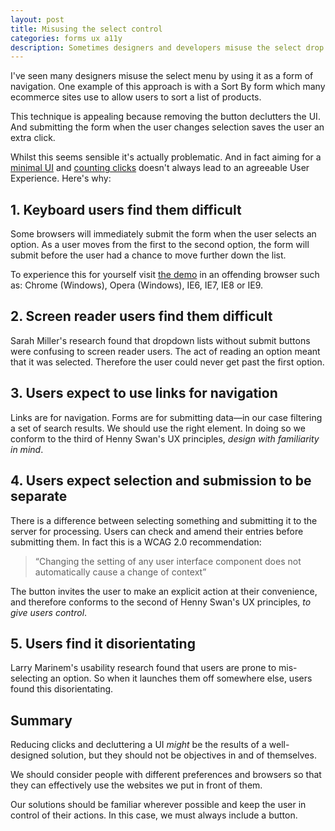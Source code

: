 ```yaml
---
layout: post
title: Misusing the select control
categories: forms ux a11y
description: Sometimes designers and developers misuse the select drop down control. Find out about the problems and how to solve in this article.
---
```


I've seen many designers misuse the select menu by using it as a form of navigation. One example of this approach is with a Sort By form which many ecommerce sites use to allow users to sort a list of products.

<!-- <div class="image" style="max-width: 320px;margin: 0 auto;">
	<figure>
		<img src="/assets/img/sortby.png" alt="Sort by select" width="100%">
		<figcaption>Sort by select box missing a submit button</figcaption>
	</figure>
</div> -->

This technique is appealing because removing the button declutters the UI. And submitting the form when the user changes selection saves the user an extra click.

Whilst this seems sensible it's actually problematic. And in fact aiming for a [minimal UI](http://uxmyths.com/post/115783813605/myth-34-simple-minimal) and [counting clicks](http://idyeah.com/blog/2012/06/stop-counting-clicks/) doesn't always lead to an agreeable User Experience. Here's why:

## 1. Keyboard users find them difficult

Some browsers will immediately submit the form when the user selects an option. As a user moves from the first to the second option, the form will submit before the user had a chance to move further down the list.

To experience this for yourself visit [the demo](http://html.cita.illinois.edu/script/onchange/onchange-example.php) in an offending browser such as:
Chrome (Windows), Opera (Windows), IE6, IE7, IE8 or IE9.

## 2. Screen reader users find them difficult

Sarah Miller's research found that dropdown lists without submit buttons were confusing to screen reader users. The act of reading an option meant that it was selected. Therefore the user could never get past the first option.

## 3. Users expect to use links for navigation

Links are for navigation. Forms are for submitting data&mdash;in our case filtering a set of search results. We should use the right element. In doing so we conform to the third of Henny Swan's UX principles, *design with familiarity in mind*.

## 4. Users expect selection and submission to be separate

There is a difference between selecting something and submitting it to the server for processing. Users can check and amend their entries before submitting them. In fact this is a WCAG 2.0 recommendation:

> &ldquo;Changing the setting of any user interface component does not automatically cause a change of context&rdquo;

The button invites the user to make an explicit action at their convenience, and therefore conforms to the second of Henny Swan's UX principles, *to give users control*.

## 5. Users find it disorientating

Larry Marinem's usability research found that users are prone to mis-selecting an option. So when it launches them off somewhere else, users found this disorientating.

## Summary

Reducing clicks and decluttering a UI *might* be the results of a well-designed solution, but they should not be objectives in and of themselves.

We should consider people with different preferences and browsers so that they can effectively use the websites we put in front of them.

Our solutions should be familiar wherever possible and keep the user in control of their actions. In this case, we must always include a button.





<!-- <iframe width="100%" height="315" src="https://www.youtube.com/embed/rnKDDSo9Omk" frameborder="0" allowfullscreen></iframe> -->